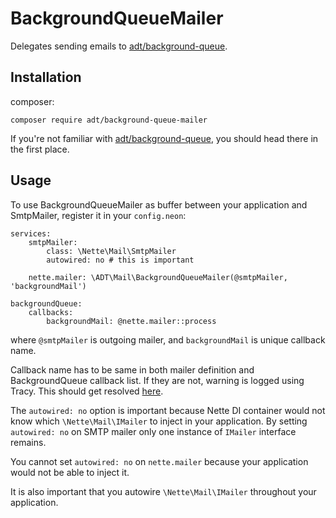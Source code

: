 # BackgroundQueueMailer

Delegates sending emails to [adt/background-queue](https://github.com/AppsDevTeam/BackgroundQueue).

## Installation
composer:
```
composer require adt/background-queue-mailer
```

If you're not familiar with [adt/background-queue](https://github.com/AppsDevTeam/BackgroundQueue),
you should head there in the first place.

## Usage

To use BackgroundQueueMailer as buffer between your application and SmtpMailer, register
it in your `config.neon`:

```neon
services:
	smtpMailer:
		class: \Nette\Mail\SmtpMailer
		autowired: no # this is important

	nette.mailer: \ADT\Mail\BackgroundQueueMailer(@smtpMailer, 'backgroundMail')

backgroundQueue:
	callbacks:
		backgroundMail: @nette.mailer::process
``` 

where `@smtpMailer` is outgoing mailer, and `backgroundMail` is unique callback name.

Callback name has to be same in both mailer definition and BackgroundQueue callback list. If they
are not, warning is logged using Tracy. This should get resolved [here](https://github.com/AppsDevTeam/BackgroundQueue/issues/8).

The `autowired: no` option is important because Nette DI container would not know
which `\Nette\Mail\IMailer` to inject in your application. By setting `autowired: no` on
SMTP mailer only one instance of `IMailer` interface remains.

You cannot set `autowired: no` on `nette.mailer` because your application
would not be able to inject it.

It is also important that you autowire `\Nette\Mail\IMailer` throughout your application.